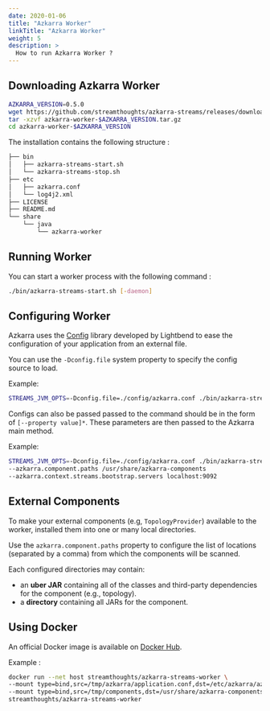 ```yaml
---
date: 2020-01-06
title: "Azkarra Worker"
linkTitle: "Azkarra Worker"
weight: 5
description: >
  How to run Azkarra Worker ?
---
```


## Downloading Azkarra Worker

```bash
AZKARRA_VERSION=0.5.0
wget https://github.com/streamthoughts/azkarra-streams/releases/download/v$AZKARRA_VERSION/azkarra-worker-$AZKARRA_VERSION.tar.gz -P .
tar -xzvf azkarra-worker-$AZKARRA_VERSION.tar.gz
cd azkarra-worker-$AZKARRA_VERSION
```

The installation contains the following structure : 

```bash
├── bin
│   ├── azkarra-streams-start.sh
│   └── azkarra-streams-stop.sh
├── etc
│   ├── azkarra.conf
│   └── log4j2.xml
├── LICENSE
├── README.md
└── share
    └── java
        └── azkarra-worker

```

## Running Worker

You can start a worker process with the following command : 

```bash
./bin/azkarra-streams-start.sh [-daemon]
```

## Configuring Worker

Azkarra uses the [Config](https://github.com/lightbend/config) library developed by Lightbend to 
ease the configuration of your application from an external file.

You can use the `-Dconfig.file` system property to specify the config source to load.

Example: 
```bash
STREAMS_JVM_OPTS=-Dconfig.file=./config/azkarra.conf ./bin/azkarra-streams-start.sh
```

Configs can also be passed passed to the command should be in the form of `[--property value]*`.
These parameters are then passed to the Azkarra main method.

Example: 

```bash
STREAMS_JVM_OPTS=-Dconfig.file=./config/azkarra.conf ./bin/azkarra-streams-start.sh \
--azkarra.component.paths /usr/share/azkarra-components
--azkarra.context.streams.bootstrap.servers localhost:9092
```

## External Components

To make your external components (e.g, `TopologyProvider`) available to the worker, installed them into one or many local directories.

Use the `azkarra.component.paths` property to configure the list of locations (separated by a comma) 
from which the components will be scanned.

Each configured directories may contain:

* an **uber JAR** containing all of the classes and third-party dependencies for the component (e.g., topology).
* a **directory** containing all JARs for the component.

## Using Docker

An official Docker image is available on [Docker Hub](https://hub.docker.com/r/streamthoughts/azkarra-streams-worker).

Example : 

```bash
docker run --net host streamthoughts/azkarra-streams-worker \
--mount type=bind,src=/tmp/azkarra/application.conf,dst=/etc/azkarra/azkarra.conf \
--mount type=bind,src=/tmp/components,dst=/usr/share/azkarra-components/ \
streamthoughts/azkarra-streams-worker
```